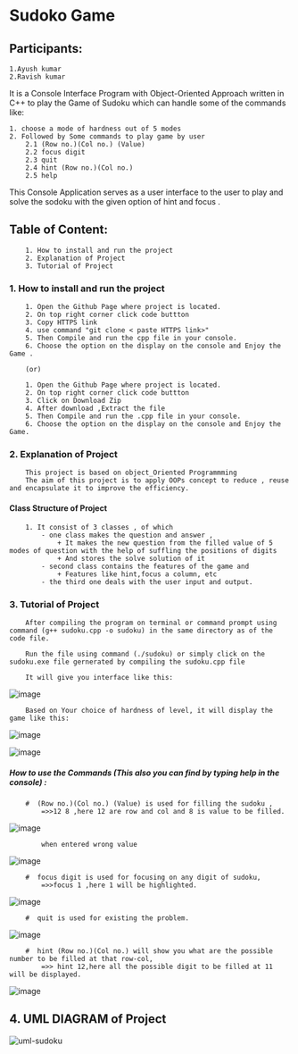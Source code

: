 # Sudoko Game

## Participants:

    1.Ayush kumar
    2.Ravish kumar

  It is a Console Interface Program with Object-Oriented Approach written in C++ to play the Game of Sudoku which can handle some of the commands like:
  
    1. choose a mode of hardness out of 5 modes
    2. Followed by Some commands to play game by user 
        2.1 (Row no.)(Col no.) (Value)
        2.2 focus digit
        2.3 quit
        2.4 hint (Row no.)(Col no.)
        2.5 help
    
This Console Application serves as a user interface to the user to play and solve the sodoku with the given option of hint and focus .

## Table of Content:

        1. How to install and run the project
        2. Explanation of Project
        3. Tutorial of Project
        
### 1. How to install and run the project
        
        1. Open the Github Page where project is located.
        2. On top right corner click code buttton
        3. Copy HTTPS link
        4. use command "git clone < paste HTTPS link>"
        5. Then Compile and run the cpp file in your console.
        6. Choose the option on the display on the console and Enjoy the Game .
        
        (or)
        
        1. Open the Github Page where project is located.
        2. On top right corner click code buttton
        3. Click on Download Zip
        4. After download ,Extract the file 
        5. Then Compile and run the .cpp file in your console.
        6. Choose the option on the display on the console and Enjoy the Game.

###  2. Explanation of Project

        This project is based on object_Oriented Programmming
        The aim of this project is to apply OOPs concept to reduce , reuse and encapsulate it to improve the efficiency.
        
#### Class Structure of Project

        1. It consist of 3 classes , of which 
            - one class makes the question and answer ,
                + It makes the new question from the filled value of 5 modes of question with the help of suffling the positions of digits
                + And stores the solve solution of it
            - second class contains the features of the game and 
                + Features like hint,focus a column, etc
            - the third one deals with the user input and output.
        
###  3. Tutorial of Project


        After compiling the program on terminal or command prompt using command (g++ sudoku.cpp -o sudoku) in the same directory as of the code file.
        
        Run the file using command (./sudoku) or simply click on the sudoku.exe file gernerated by compiling the sudoku.cpp file
        
        It will give you interface like this:
        
![image](https://user-images.githubusercontent.com/98096047/206520547-18a46ec0-71dc-4a63-bdf4-749db0cb784d.png)

        Based on Your choice of hardness of level, it will display the game like this:
![image](https://user-images.githubusercontent.com/98096047/206521063-e4dcf550-bb29-4dc8-a4ae-3ae9efb3ed4a.png)
        
![image](https://user-images.githubusercontent.com/98096047/206521156-6071dddd-3bf3-424d-8b23-7bff82a554ff.png)
        
##### How to use the Commands (This also you can find by typing help in the console) :


        #  (Row no.)(Col no.) (Value) is used for filling the sudoku ,
            =>>12 8 ,here 12 are row and col and 8 is value to be filled.
![image](https://user-images.githubusercontent.com/98096047/206522483-8f9ff683-ec44-488b-84cc-b3932437258b.png)
            
            when entered wrong value
![image](https://user-images.githubusercontent.com/98096047/206522739-3a6e4796-79e9-4753-8d04-add8524bb788.png)


        #  focus digit is used for focusing on any digit of sudoku,
            =>>focus 1 ,here 1 will be highlighted.
![image](https://user-images.githubusercontent.com/98096047/206522071-ca5e20a4-1a9b-4e9f-919a-91b78a593168.png)


        #  quit is used for existing the problem.
![image](https://user-images.githubusercontent.com/98096047/206522191-ab71b1af-3f29-4d5c-810c-464fa3f2ce4e.png)


        #  hint (Row no.)(Col no.) will show you what are the possible number to be filled at that row-col,
            =>> hint 12,here all the possible digit to be filled at 11 will be displayed.
![image](https://user-images.githubusercontent.com/98096047/206522351-01bdbf89-0df8-4821-a52d-9f58d2f4b2a0.png)


## 4. UML DIAGRAM of Project

![uml-sudoku](https://user-images.githubusercontent.com/98096047/206471365-3a201f82-b9db-4c70-a453-49c63f50e784.png)
  
